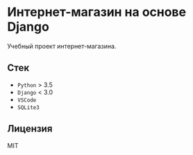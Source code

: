 # Интернет-магазин на основе Django

Учебный проект интернет-магазина.

## Стек

* `Python` > 3.5
* `Django` < 3.0
* `VSCode`
* `SQLite3`

## Лицензия

MIT